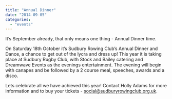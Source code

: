 ```yaml
---
title: "Annual Dinner"
date: "2014-09-05"
categories:
  - "events"
---
```


It’s September already, that only means one thing - Annual Dinner time.

On Saturday 18th October it’s Sudbury Rowing Club’s Annual Dinner and Dance, a chance to get out of the lycra and dress up! This year it is taking place at Sudbury Rugby Club, with Stock and Bailey catering and Dreamwave Events as the evenings entertainment. The evening will begin with canapes and be followed by a 2 course meal, speeches, awards and a disco.

Lets celebrate all we have achieved this year! Contact Holly Adams for more information and to buy your tickets - [social@sudburyrowingclub.org.uk](mailto:social@sudburyrowingclub.org.uk).
